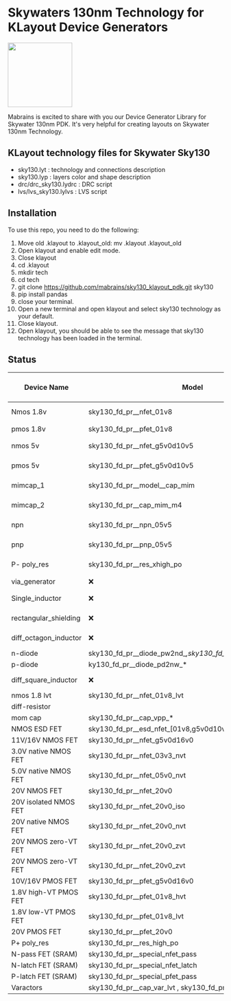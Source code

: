 # Skywaters 130nm Technology for KLayout Device Generators

[<img src="https://raw.githubusercontent.com/mabrains/sky130_ubuntu_setup/main/logo.svg" width="150">](http://mabrains.com/)

Mabrains is excited to share with you our Device Generator Library for Skywater 130nm PDK. It's very helpful for creating layouts on Skywater 130nm Technology.


## KLayout technology files for Skywater Sky130

 * sky130.lyt   : technology and connections description
 * sky130.lyp   : layers color and shape description
 * drc/drc_sky130.lydrc : DRC script
 * lvs/lvs_sky130.lylvs : LVS script

## Installation
To use this repo, you need to do the following:
1. Move old .klayout to .klayout_old: mv .klayout .klayout_old
2. Open klayout and enable edit mode.
3. Close klayout
4. cd .klayout
5. mkdir tech
6. cd tech
7. git clone https://github.com/mabrains/sky130_klayout_pdk.git sky130
8. pip install pandas
9. close your terminal.
10. Open a new terminal and open klayout and select sky130 technology as your default.
11. Close klayout.
12. Open klayout, you should be able to see the message that sky130 technology has been loaded in the terminal.

 ## Status
| Device Name           |  Model | Status        | DRC           | LVS           | Number of Cases | Method of verification |
|-----------------------|--------|---------------|---------------|---------------|-----------------|------------------------|
| Nmos 1.8v             |sky130_fd_pr__nfet_01v8 |:heavy_check_mark:| :heavy_check_mark:| :heavy_check_mark: | 163             | Semi automated         |
| pmos 1.8v             |sky130_fd_pr__pfet_01v8|:heavy_check_mark: | :heavy_check_mark:      | :heavy_check_mark:      | 163   | Semiautomated         |
| nmos 5v               |sky130_fd_pr__nfet_g5v0d10v5 |:heavy_check_mark:|:heavy_check_mark:  | :heavy_check_mark:      | 90    | Semi automated         |
| pmos 5v               |sky130_fd_pr__pfet_g5v0d10v5 |:heavy_check_mark:|:heavy_check_mark:  | :heavy_check_mark:      | 90    | Semi automated         |
| mimcap_1              |sky130_fd_pr__model__cap_mim |:heavy_check_mark:| :heavy_check_mark: | :heavy_check_mark:      | 122   | Semi automated         |
| mimcap_2              |sky130_fd_pr__cap_mim_m4|:heavy_check_mark:| :heavy_check_mark: | :heavy_check_mark: | 122             | Semi automated         |
| npn                   |sky130_fd_pr__npn_05v5 |:heavy_check_mark: | :heavy_check_mark: | :heavy_check_mark: | 2               | Semi automated         |
| pnp                   |sky130_fd_pr__pnp_05v5 |:heavy_check_mark: | :heavy_check_mark: | :heavy_check_mark: | 2               | Semi automated         |
| P- poly_res              |sky130_fd_pr__res_xhigh_po |:heavy_check_mark:| :heavy_check_mark: | not_perfect   | 113        | Semi automated|
| via_generator         |:x: |:heavy_check_mark:           | :heavy_check_mark:      | :x:           | 10              | Manual                 |
| Single_inductor       |:x: |:heavy_check_mark:           | not perfect   | :x:   | 5               | Manual                 |
| rectangular_shielding |:x: |:heavy_check_mark:           | not perfect   | :x:   | 5               | Manual                 |
| diff_octagon_inductor |:x: |:heavy_check_mark:           | not perfect   | :x:   | 5               | Manual                 |
| n-diode               |sky130_fd_pr__diode_pw2nd_*,sky130_fd_pr__model__parasitic_* |:x: | :x: | :x: | :x:            | :x:     |
| p-diode               |ky130_fd_pr__diode_pd2nw_* |:x:           | :x: | :x: | :x:            | :x:                    |
| diff_square_inductor  | :x:|:heavy_check_mark:           | not perfect   | :x:  | 5               | Manual                 |
| nmos 1.8 lvt          |sky130_fd_pr__nfet_01v8_lvt |:x: | :x:  | :x:  | :x:     | :x:             |
| diff-resistor         | |:x: | :x: | :x: | :x:     | :x:       |
| mom cap               |sky130_fd_pr__cap_vpp_* |:x: | :x: | :x: | :x:     | :x:        |
| NMOS ESD FET          |sky130_fd_pr__esd_nfet_[01v8,g5v0d10v5,g5v0d10v5_nvt] |:x: | :x: | :x: | :x:     | :x:       |
| 11V/16V NMOS FET      |sky130_fd_pr__nfet_g5v0d16v0 |:x: | :x: | :x: | :x:     | :x:   |
| 3.0V native NMOS FET     |sky130_fd_pr__nfet_03v3_nvt |:x: | :x: | :x: | :x:     | :x:   |
| 5.0V native NMOS FET     |sky130_fd_pr__nfet_05v0_nvt |:x: | :x: | :x: | :x:     | :x:   |
| 20V NMOS FET    |sky130_fd_pr__nfet_20v0 |:x: | :x: | :x: | :x:     | :x:   |
| 20V isolated NMOS FET  |sky130_fd_pr__nfet_20v0_iso |:x: | :x: | :x: | :x:     | :x:   |
| 20V native NMOS FET    |sky130_fd_pr__nfet_20v0_nvt |:x: | :x: | :x: | :x:     | :x:   |
| 20V NMOS zero-VT FET    |sky130_fd_pr__nfet_20v0_zvt |:x: | :x: | :x: | :x:     | :x:   |
| 20V NMOS zero-VT FET    |sky130_fd_pr__nfet_20v0_zvt |:x: | :x: | :x: | :x:     | :x:   |
| 10V/16V PMOS FET    |sky130_fd_pr__pfet_g5v0d16v0 |:x: | :x: | :x: | :x:     | :x:   |
| 1.8V high-VT PMOS FET    |sky130_fd_pr__pfet_01v8_hvt |:x: | :x: | :x: | :x:     | :x:   |
| 1.8V low-VT PMOS FET   |sky130_fd_pr__pfet_01v8_lvt |:x: | :x: | :x: | :x:     | :x:   |
| 20V PMOS FET   |sky130_fd_pr__pfet_20v0 |:x: | :x: | :x: | :x:     | :x:   |
| P+ poly_res    |sky130_fd_pr__res_high_po |:x:| :x: | :x:   | :x:       | :x:|
| N-pass FET (SRAM)    |sky130_fd_pr__special_nfet_pass |:x:| :x: | :x:   | :x:       | :x:|
| N-latch FET (SRAM)    |sky130_fd_pr__special_nfet_latch |:x:| :x: | :x:   | :x:       | :x:|
| P-latch FET (SRAM)    |sky130_fd_pr__special_pfet_pass |:x:| :x: | :x:   | :x:       | :x:|
| Varactors             |sky130_fd_pr__cap_var_lvt , sky130_fd_pr__cap_var_hvt |:x:| :x: | :x: | :x:| :x:|



 
